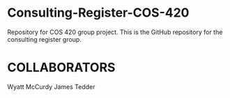 # Consulting-Register-COS-420
Repository for COS 420 group project. This is the GitHub repository for the consulting register group.


COLLABORATORS
=============
Wyatt McCurdy
James Tedder

